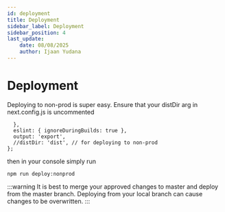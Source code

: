 ```yaml
---
id: deployment
title: Deployment
sidebar_label: Deployment
sidebar_position: 4
last_update:
    date: 08/08/2025
    author: Ijaan Yudana
---
```


# Deployment

Deploying to non-prod is super easy. Ensure that your distDir arg in next.config.js is uncommented

```
  },
  eslint: { ignoreDuringBuilds: true },
  output: 'export',
  //distDir: 'dist', // for deploying to non-prod
};
```

then in your console simply run

```console
npm run deploy:nonprod
```

:::warning
It is best to merge your approved changes to master and deploy from the master branch. Deploying from
your local branch can cause changes to be overwritten.
:::
